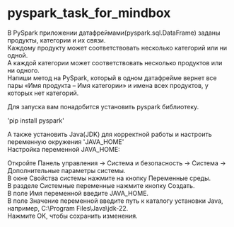 # pyspark_task_for_mindbox

В PySpark приложении датафреймами(pyspark.sql.DataFrame) заданы продукты, категории и их связи.    
Каждому продукту может соответствовать несколько категорий или ни одной.   
А каждой категории может соответствовать несколько продуктов или ни одного.   
Напиши метод на PySpark, который в одном датафрейме вернет все пары «Имя продукта – Имя категории» и имена всех продуктов, у которых нет категорий. 

Для запуска вам понадобится установить pyspark библиотеку.   

'pip install pyspark'   

А также установить Java(JDK) для корректной работы и настроить переменную окружения 'JAVA_HOME'   
Настройка переменной JAVA_HOME:   

Откройте Панель управления -> Система и безопасность -> Система -> Дополнительные параметры системы.   
В окне Свойства системы нажмите на кнопку Переменные среды.   
В разделе Системные переменные нажмите кнопку Создать.   
В поле Имя переменной введите JAVA_HOME.   
В поле Значение переменной введите путь к каталогу установки Java, например, C:\Program Files\Java\jdk-22.   
Нажмите OK, чтобы сохранить изменения.   
